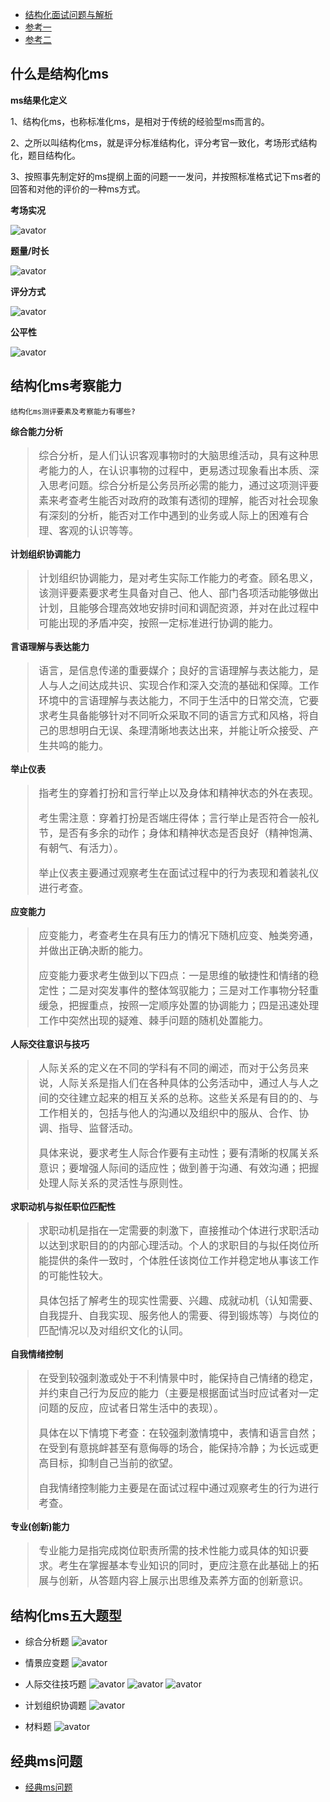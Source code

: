 <style>
blockquote{
  font-size: 1rem;
}
</style>

* [结构化面试问题与解析](http://www.xuezhangbb.com/news/tag/1149598)
* [参考一](https://wenku.baidu.com/view/7fd6a87b580216fc700afd9c.html)
* [参考二](https://www.wuyida.com/miyudaquan/2020/0425/498909.html)

## 什么是结构化ms

**ms结果化定义**

1、结构化ms，也称标准化ms，是相对于传统的经验型ms而言的。

2、之所以叫结构化ms，就是评分标准结构化，评分考官一致化，考场形式结构化，题目结构化。

3、按照事先制定好的ms提纲上面的问题一一发问，并按照标准格式记下ms者的回答和对他的评价的一种ms方式。

**考场实况**

![avator](http://www.eoffcn.com/kszn/mianshi/jghms/images/jghms1.jpg)

**题量/时长**

![avator](http://www.eoffcn.com/kszn/mianshi/jghms/images/jghms2.jpg)

**评分方式**

![avator](http://www.eoffcn.com/kszn/mianshi/jghms/images/jghms3.jpg)

**公平性**

![avator](http://www.eoffcn.com/kszn/mianshi/jghms/images/jghms4.jpg)

## 结构化ms考察能力

`结构化ms测评要素及考察能力有哪些?`

**综合能力分析**

>综合分析，是人们认识客观事物时的大脑思维活动，具有这种思考能力的人，在认识事物的过程中，更易透过现象看出本质、深入思考问题。综合分析是公务员所必需的能力，通过这项测评要素来考查考生能否对政府的政策有透彻的理解，能否对社会现象有深刻的分析，能否对工作中遇到的业务或人际上的困难有合理、客观的认识等等。

**计划组织协调能力**

>计划组织协调能力，是对考生实际工作能力的考查。顾名思义，该测评要素要求考生具备对自己、他人、部门各项活动能够做出计划，且能够合理高效地安排时间和调配资源，并对在此过程中可能出现的矛盾冲突，按照一定标准进行协调的能力。

**言语理解与表达能力**

>语言，是信息传递的重要媒介；良好的言语理解与表达能力，是人与人之间达成共识、实现合作和深入交流的基础和保障。工作环境中的言语理解与表达能力，不同于生活中的日常交流，它要求考生具备能够针对不同听众采取不同的语言方式和风格，将自己的思想明白无误、条理清晰地表达出来，并能让听众接受、产生共鸣的能力。

**举止仪表**

>指考生的穿着打扮和言行举止以及身体和精神状态的外在表现。
>
>考生需注意：穿着打扮是否端庄得体；言行举止是否符合一般礼节，是否有多余的动作；身体和精神状态是否良好（精神饱满、有朝气、有活力）。
>
>举止仪表主要通过观察考生在面试过程中的行为表现和着装礼仪进行考查。

**应变能力**

>应变能力，考查考生在具有压力的情况下随机应变、触类旁通，并做出正确决断的能力。
>
>应变能力要求考生做到以下四点：一是思维的敏捷性和情绪的稳定性；二是对突发事件的整体驾驭能力；三是对工作事物分轻重缓急，把握重点，按照一定顺序处置的协调能力；四是迅速处理工作中突然出现的疑难、棘手问题的随机处置能力。

**人际交往意识与技巧**

>人际关系的定义在不同的学科有不同的阐述，而对于公务员来说，人际关系是指人们在各种具体的公务活动中，通过人与人之间的交往建立起来的相互关系的总称。这些关系是有目的的、与工作相关的，包括与他人的沟通以及组织中的服从、合作、协调、指导、监督活动。
>
>具体来说，要求考生人际合作要有主动性；要有清晰的权属关系意识；要增强人际间的适应性；做到善于沟通、有效沟通；把握处理人际关系的灵活性与原则性。

**求职动机与拟任职位匹配性**

>求职动机是指在一定需要的刺激下，直接推动个体进行求职活动以达到求职目的的内部心理活动。个人的求职目的与拟任岗位所能提供的条件一致时，个体胜任该岗位工作并稳定地从事该工作的可能性较大。
>
>具体包括了解考生的现实性需要、兴趣、成就动机（认知需要、自我提升、自我实现、服务他人的需要、得到锻炼等）与岗位的匹配情况以及对组织文化的认同。

**自我情绪控制**

>在受到较强刺激或处于不利情景中时，能保持自己情绪的稳定，并约束自己行为反应的能力（主要是根据面试当时应试者对一定问题的反应，应试者日常生活中的表现）。
>
>具体在以下情境下考查：在较强刺激情境中，表情和语言自然；在受到有意挑衅甚至有意侮辱的场合，能保持冷静；为长远或更高目标，抑制自己当前的欲望。
>
>自我情绪控制能力主要是在面试过程中通过观察考生的行为进行考查。

**专业(创新)能力**

>专业能力是指完成岗位职责所需的技术性能力或具体的知识要求。考生在掌握基本专业知识的同时，更应注意在此基础上的拓展与创新，从答题内容上展示出思维及素养方面的创新意识。


## 结构化ms五大题型

* 综合分析题
![avator](./imgs/1.png)

* 情景应变题
![avator](./imgs/2.png)

* 人际交往技巧题
![avator](./imgs/3.png)
![avator](./imgs/14.png)
![avator](./imgs/15.png)

* 计划组织协调题
![avator](./imgs/4.png)

* 材料题
![avator](./imgs/5.png)

## 经典ms问题

* [经典ms问题](http://www.xuezhangbb.com/news/tag/1149598)


